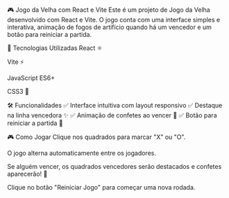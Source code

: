 🎮 Jogo da Velha com React e Vite
Este é um projeto de Jogo da Velha desenvolvido com React e Vite. O jogo conta com uma interface simples e interativa, animação de fogos de artifício quando há um vencedor e um botão para reiniciar a partida.

🚀 Tecnologias Utilizadas
React ⚛️

Vite ⚡

JavaScript ES6+

CSS3 🎨

🛠️ Funcionalidades
✅ Interface intuitiva com layout responsivo
✅ Destaque na linha vencedora ✨
✅ Animação de confetes ao vencer 🎉
✅ Botão para reiniciar a partida 🔄

🎮 Como Jogar
Clique nos quadrados para marcar "X" ou "O".

O jogo alterna automaticamente entre os jogadores.

Se alguém vencer, os quadrados vencedores serão destacados e confetes aparecerão! 🎊

Clique no botão "Reiniciar Jogo" para começar uma nova rodada.

